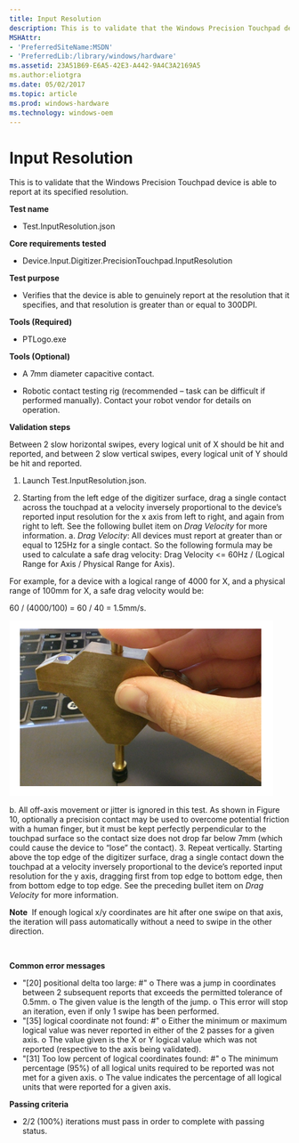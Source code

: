 ```yaml
---
title: Input Resolution
description: This is to validate that the Windows Precision Touchpad device is able to report at its specified resolution.
MSHAttr:
- 'PreferredSiteName:MSDN'
- 'PreferredLib:/library/windows/hardware'
ms.assetid: 23A51B69-E6A5-42E3-A442-9A4C3A2169A5
ms.author:eliotgra
ms.date: 05/02/2017
ms.topic: article
ms.prod: windows-hardware
ms.technology: windows-oem
---
```


# Input Resolution


This is to validate that the Windows Precision Touchpad device is able to report at its specified resolution.

**Test name**

-   Test.InputResolution.json

**Core requirements tested**

-   Device.Input.Digitizer.PrecisionTouchpad.InputResolution

**Test purpose**

-   Verifies that the device is able to genuinely report at the resolution that it specifies, and that resolution is greater than or equal to 300DPI.

**Tools (Required)**

-   PTLogo.exe

**Tools (Optional)**

-   A 7mm diameter capacitive contact.

-   Robotic contact testing rig (recommended – task can be difficult if performed manually). Contact your robot vendor for details on operation.

**Validation steps**

Between 2 slow horizontal swipes, every logical unit of X should be hit and reported, and between 2 slow vertical swipes, every logical unit of Y should be hit and reported.

1. Launch Test.InputResolution.json.

2. Starting from the left edge of the digitizer surface, drag a single contact across the touchpad at a velocity inversely proportional to the device’s reported input resolution for the x axis from left to right, and again from right to left. See the following bullet item on *Drag Velocity* for more information.
a. *Drag Velocity*: All devices must report at greater than or equal to 125Hz for a single contact. So the following formula may be used to calculate a safe drag velocity:
Drag Velocity &lt;= 60Hz / (Logical Range for Axis / Physical Range for Axis).

For example, for a device with a logical range of 4000 for X, and a physical range of 100mm for X, a safe drag velocity would be:

60 / (4000/100) = 60 / 40 = 1.5mm/s.

![image from the input resolution test, showing how to drag a contact across the touchpad.](../images/precision-test-dragvlcty.png)

b. All off-axis movement or jitter is ignored in this test. As shown in Figure 10, optionally a precision contact may be used to overcome potential friction with a human finger, but it must be kept perfectly perpendicular to the touchpad surface so the contact size does not drop far below 7mm (which could cause the device to “lose” the contact).
3. Repeat vertically. Starting above the top edge of the digitizer surface, drag a single contact down the touchpad at a velocity inversely proportional to the device’s reported input resolution for the y axis, dragging first from top edge to bottom edge, then from bottom edge to top edge. See the preceding bullet item on *Drag Velocity* for more information.

**Note**  If enough logical x/y coordinates are hit after one swipe on that axis, the iteration will pass automatically without a need to swipe in the other direction.

 

**Common error messages**

-   "\[20\] positional delta too large: \#"
    o There was a jump in coordinates between 2 subsequent reports that exceeds the permitted tolerance of 0.5mm.
    o The given value is the length of the jump.
    o This error will stop an iteration, even if only 1 swipe has been performed.
-   "\[35\] logical coordinate not found: \#"
    o Either the minimum or maximum logical value was never reported in either of the 2 passes for a given axis.
    o The value given is the X or Y logical value which was not reported (respective to the axis being validated).
-   "\[31\] Too low percent of logical coordinates found: \#"
    o The minimum percentage (95%) of all logical units required to be reported was not met for a given axis.
    o The value indicates the percentage of all logical units that were reported for a given axis.

**Passing criteria**

-   2/2 (100%) iterations must pass in order to complete with passing status.

 

 







